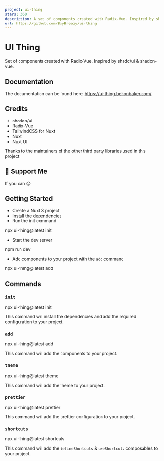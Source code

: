 ```yaml
---
project: ui-thing
stars: 360
description: A set of components created with Radix-Vue. Inspired by shadcn/ui & shadcn-vue.
url: https://github.com/BayBreezy/ui-thing
---
```


UI Thing
========

Set of components created with Radix-Vue. Inspired by shadc/ui & shadcn-vue.

Documentation
-------------

The documentation can be found here: https://ui-thing.behonbaker.com/

Credits
-------

-   shadcn/ui
-   Radix-Vue
-   TailwindCSS for Nuxt
-   Nuxt
-   Nuxt UI

Thanks to the maintainers of the other third party libraries used in this project.

💸 Support Me
-------------

If you can 😊

Getting Started
---------------

-   Create a Nuxt 3 project
-   Install the dependencies
-   Run the init command

npx ui-thing@latest init

-   Start the dev server

npm run dev

-   Add components to your project with the `add` command

npx ui-thing@latest add

Commands
--------

### `init`

npx ui-thing@latest init

This command will install the dependencies and add the required configuration to your project.

### `add`

npx ui-thing@latest add

This command will add the components to your project.

### `theme`

npx ui-thing@latest theme

This command will add the theme to your project.

### `prettier`

npx ui-thing@latest prettier

This command will add the prettier configuration to your project.

### `shortcuts`

npx ui-thing@latest shortcuts

This command will add the `defineShortcuts` & `useShortcuts` composables to your project.
